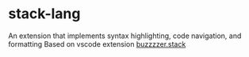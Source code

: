 # stack-lang

An extension that implements syntax highlighting, code navigation, and formatting
Based on vscode extension  [buzzzzer.stack](https://marketplace.visualstudio.com/items?itemName=buzzzzer.stack)